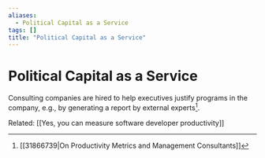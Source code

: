```yaml
---
aliases:
  - Political Capital as a Service
tags: []
title: "Political Capital as a Service"
---
```


# Political Capital as a Service

Consulting companies are hired to help executives justify programs in the company, e.g., by generating a report by external experts[^1].

Related:
[[Yes, you can measure software developer productivity]]

[^1]: [[31866739|On Productivity Metrics and Management Consultants]]